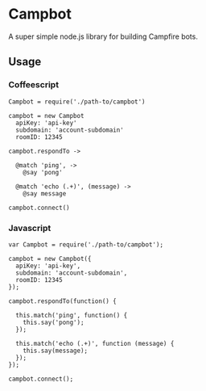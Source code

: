 # Campbot

A super simple node.js library for building Campfire bots.

## Usage

### Coffeescript

    Campbot = require('./path-to/campbot')

    campbot = new Campbot
      apiKey: 'api-key'
      subdomain: 'account-subdomain'
      roomID: 12345

    campbot.respondTo ->

      @match 'ping', ->
        @say 'pong'

      @match 'echo (.+)', (message) ->
        @say message

    campbot.connect()

### Javascript
    
    var Campbot = require('./path-to/campbot');

    campbot = new Campbot({
      apiKey: 'api-key',
      subdomain: 'account-subdomain',
      roomID: 12345
    });

    campbot.respondTo(function() {

      this.match('ping', function() {
        this.say('pong');
      });

      this.match('echo (.+)', function (message) {
        this.say(message);
      });
    });

    campbot.connect();